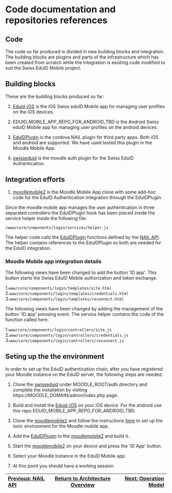 # Code documentation and repositories references

## Code

The code so far produced is divided in new building blocks and integration. The building blocks are plugins and parts of the infrastructure which has been created from scratch while the integration is existing code modified to suit the Swiss EduID Mobile project.

## Building blocks

These are the building blocks produced so far:

1. [Eduid-iOS](https://github.com/BLC-HTWChur/EduID-iOS) is the iOS Swiss eduID Mobile app for managing user profiles on the iOS devices. 

2. EDUID_MOBILE_APP_REPO_FOR_ANDROID_TBD is the Android Swiss eduID Mobile app for managing user profiles on the android devices. 

3. [EduIDPlugin](https://github.com/BLC-HTWChur/EduIDPlugin) is the cordova NAIL plugin for third party apps. Both iOS and android are supported. We have used tested this plugin in the Moodle Mobile App.

4. [swisseduid](https://github.com/BLC-HTWChur/swisseduid) is the moodle auth plugin for the Swiss EduID Authentication.


## Integration efforts

1. [moodlemobile2](https://github.com/BLC-HTWChur/moodlemobile2) is the Moodle Mobile App clone with some add-hoc code for the EduID Authentication integration through the EduIDPlugin.

Since the moodle mobile app manages the user authentication in three separated controllers the EduIDPlugin hook has been placed inside the service helper inside the following file:

```/www/core/components/login/services/helper.js```

The helper code calls the [EduIDPlugin](https://github.com/BLC-HTWChur/EduIDPlugin) functions defined by the [NAIL API](40-nail-api.md). The helper contains references to the EduIDPlugin so both are needed for the EduID integration.

### Moodle Mobile app integration details

The following views have been changed to add the button 'ID app'. This button starts the Swiss EduID Mobile authorization and token exchange.

1.```www/core/components/login/templates/site.html```
2.```www/core/components/login/templates/credentials.html```
3.```www/core/components/login/templates/reconnect.html```

The following views have been changed by adding the management of the button 'ID app' pressing event. The service helper contains the code of the function called here.

1.```www/core/components/login/controllers/site.js```
2.```www/core/components/login/controllers/credentials.js```
3.```www/core/components/login/controllers/reconnect.js```


## Seting up the the environment

In order to set up the EduID authentication chain, after you have registered your Moodle instance on the EduID server, the following steps are needed.

1. Clone the [swisseduid](https://github.com/BLC-HTWChur/swisseduid) under MOODLE_ROOT/auth directory and complete the installation by visiting https://MOODLE_DOMAIN/admin/index.php page.

2. Build and install the [Eduid-iOS](https://github.com/BLC-HTWChur/EduID-iOS) on your iOS device. For the android use this repo EDUID_MOBILE_APP_REPO_FOR_ANDROID_TBD.

3. Clone the [moodlemobile2](https://github.com/BLC-HTWChur/moodlemobile2) and follow the instructions [here](http://docs.moodle.org/dev/Setting_up_your_development_environment_for_Moodle_Mobile_2) to set up the ionic environment for the Moodle mobile app.

4. Add the [EduIDPlugin](https://github.com/BLC-HTWChur/EduIDPlugin) to the [moodlemobile2](https://github.com/BLC-HTWChur/moodlemobile2) and build it.

5. Start the [moodlemobile2](https://github.com/BLC-HTWChur/moodlemobile2) on your device and press the 'ID App' button.

6. Select your Moodle instance in the EduID Mobile app.

7. At this point you should have a working session.


| [Previous: NAIL API](40-nail-api.md) | [Return to Architecture Overview](00-overview.md) | [Next: Operation Model](50-operational-model.md)|
| :---- | :----: | ----: |
